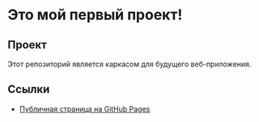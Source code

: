 # Это мой первый проект!
## Проект
Этот репозиторий является каркасом для будущего веб-приложения.
## Ссылки
- [Публичная страница на GitHub Pages](https://ВАШ_ЛОГИН.github.io/ИМЯ_РЕПОЗИТОРИЯ/)
